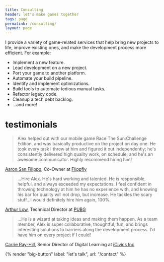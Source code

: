 ```yaml
---
title: Consulting
header: let's make games together
tags: page
permalink: /consulting/
layout: page
---
```


I provide a variety of game-related services that help bring new projects to life, improve existing ones, and make the development process more efficient. For example:

* Implement a new feature.
* Lead development on a new project.
* Port your game to another platform.
* Automate your build pipeline.
* Identify and implement optimizations.
* Build tools to automate tedious manual tasks.
* Refactor legacy code.
* Cleanup a tech debt backlog.
* ...and more!

# testimonials
> Alex helped out with our mobile game Race The Sun:Challenge Edition, and was basically productive on the project on day one. He took every task I threw at him and figured it out independently; he's consistently delivered high quality work, on schedule; and he's an awesome communicator. Highly recommend hiring him!

[Aaron San Filippo](https://www.linkedin.com/in/aaronsanfilippo), Co-Owner at [Flippfly](https://flippfly.com/)

> …Hire Alex. He's hard working and talented. He is responsible, helpful, and always exceeded my expectations. I feel confident in throwing technology at him he has no experience with, and knowing his bar for quality will not drop, but increase. He tackles the scary stuff…I would definitely hire him again, 100%.  

[Arthur Low](https://www.linkedin.com/in/arthurjlow/), Technical Director at [PUBG](https://battlegrounds.pubg.com/)

> …He is a wizard at taking ideas and making them happen. As a team member, Alex is super collaborative, thoughtful, fun, and brings interesting solutions to barriers along the development process. I'd have him on every project if I could!  

[Carrie Ray-Hill](https://www.linkedin.com/in/carrie-ray-hill-70519a24), Senior Director of Digital Learning at [iCivics Inc](https://www.icivics.org/).

{% render "big-button" label: "let's talk", url: "/contact" %}